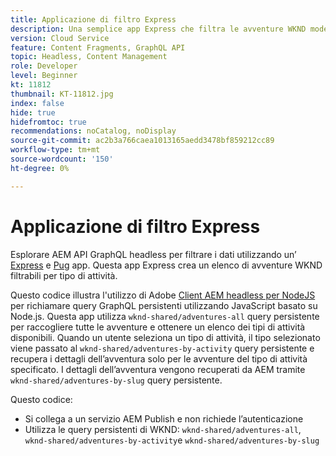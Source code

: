 ```yaml
---
title: Applicazione di filtro Express
description: Una semplice app Express che filtra le avventure WKND modellate utilizzando frammenti di contenuto.
version: Cloud Service
feature: Content Fragments, GraphQL API
topic: Headless, Content Management
role: Developer
level: Beginner
kt: 11812
thumbnail: KT-11812.jpg
index: false
hide: true
hidefromtoc: true
recommendations: noCatalog, noDisplay
source-git-commit: ac2b3a766caea1013165aedd3478bf859212cc89
workflow-type: tm+mt
source-wordcount: '150'
ht-degree: 0%

---
```



# Applicazione di filtro Express

Esplorare AEM API GraphQL headless per filtrare i dati utilizzando un’ [Express](https://expressjs.com/) e [Pug](https://pugjs.org/) app. Questa app Express crea un elenco di avventure WKND filtrabili per tipo di attività.

Questo codice illustra l&#39;utilizzo di Adobe [Client AEM headless per NodeJS](https://github.com/adobe/aem-headless-client-nodejs#aem-headless-client-for-nodejs) per richiamare query GraphQL persistenti utilizzando JavaScript basato su Node.js. Questa app utilizza `wknd-shared/adventures-all` query persistente per raccogliere tutte le avventure e ottenere un elenco dei tipi di attività disponibili. Quando un utente seleziona un tipo di attività, il tipo selezionato viene passato al `wknd-shared/adventures-by-activity` query persistente e recupera i dettagli dell’avventura solo per le avventure del tipo di attività specificato. I dettagli dell’avventura vengono recuperati da AEM tramite `wknd-shared/adventures-by-slug` query persistente.

Questo codice:

+ Si collega a un servizio AEM Publish e non richiede l’autenticazione
+ Utilizza le query persistenti di WKND: `wknd-shared/adventures-all`, `wknd-shared/adventures-by-activity`e `wknd-shared/adventures-by-slug`
